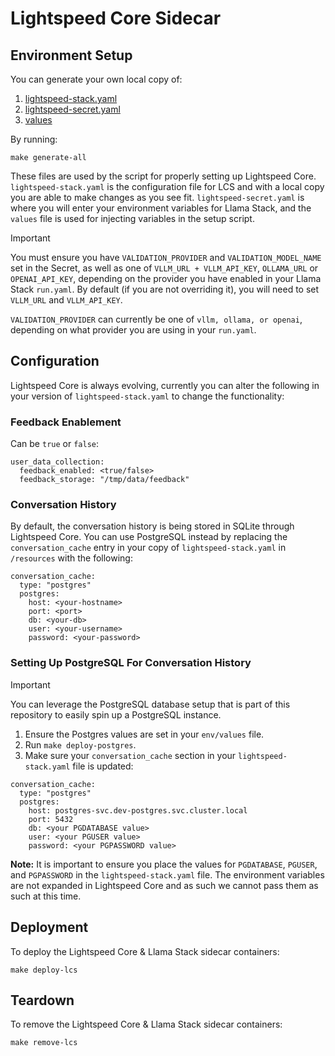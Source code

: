 # Lightspeed Core Sidecar

## Environment Setup

You can generate your own local copy of:
1. [lightspeed-stack.yaml](../../templates/skeleton/lightspeed-stack.yaml)
2. [lightspeed-secret.yaml](../../templates/skeleton/lightspeed-secret.yaml)
3. [values](../../env/default-values)

By running:
```
make generate-all
```

These files are used by the script for properly setting up Lightspeed Core. `lightspeed-stack.yaml` is the configuration file for LCS and with a local copy you are able to make changes as you see fit. `lightspeed-secret.yaml` is where you will enter your environment variables for Llama Stack, and the `values` file is used for injecting variables in the setup script.

> [!IMPORTANT]
> You must ensure you have `VALIDATION_PROVIDER` and `VALIDATION_MODEL_NAME` set in the Secret, as well as one of `VLLM_URL + VLLM_API_KEY`, `OLLAMA_URL` or `OPENAI_API_KEY`, depending on the provider you have enabled in your Llama Stack `run.yaml`. By default (if you are not overriding it), you will need to set `VLLM_URL` and `VLLM_API_KEY`.
>
> `VALIDATION_PROVIDER` can currently be one of `vllm, ollama, or openai`, depending on what provider you are using in your `run.yaml`.

## Configuration

Lightspeed Core is always evolving, currently you can alter the following in your version of `lightspeed-stack.yaml` to change the functionality:

### Feedback Enablement

Can be `true` or `false`:

```
user_data_collection:
  feedback_enabled: <true/false>
  feedback_storage: "/tmp/data/feedback"
```

### Conversation History

By default, the conversation history is being stored in SQLite through Lightspeed Core. You can use PostgreSQL instead by replacing the `conversation_cache` entry in your copy of `lightspeed-stack.yaml` in `/resources` with the following:

```
conversation_cache: 
  type: "postgres"
  postgres:
    host: <your-hostname>
    port: <port>
    db: <your-db>
    user: <your-username>
    password: <your-password>
```

### Setting Up PostgreSQL For Conversation History

> [!IMPORTANT]
>
> You can leverage the PostgreSQL database setup that is part of this repository to easily spin up a PostgreSQL instance.

1. Ensure the Postgres values are set in your `env/values` file.
2. Run `make deploy-postgres`.
3. Make sure your `conversation_cache` section in your `lightspeed-stack.yaml` file is updated:
```
conversation_cache: 
  type: "postgres"
  postgres:
    host: postgres-svc.dev-postgres.svc.cluster.local
    port: 5432
    db: <your PGDATABASE value>
    user: <your PGUSER value>
    password: <your PGPASSWORD value>
```

**Note:** It is important to ensure you place the values for `PGDATABASE`, `PGUSER`, and `PGPASSWORD` in the `lightspeed-stack.yaml` file. The environment variables are not expanded in Lightspeed Core and as such we cannot pass them as such at this time.



## Deployment

To deploy the Lightspeed Core & Llama Stack sidecar containers:

```
make deploy-lcs
```

## Teardown

To remove the Lightspeed Core & Llama Stack sidecar containers:

```
make remove-lcs
```